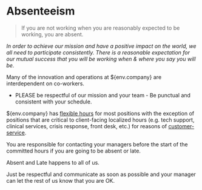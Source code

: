 # Absenteeism

> If you are not working when you are reasonably expected to be working, you are absent.

*In order to achieve our mission and have a positive impact on the world, we all need to participate consistently.  There is a reasonable expectation for our mutual success that you will be working when & where you say you will be.*

Many of the innovation and operations at ${env.company} are interdependent on co-workers. 

- PLEASE be respectful of our mission and your team - Be punctual and consistent with your schedule. 

${env.company} has [flexible hours](hours.md) for most positions with the exception of positions that are critical to client-facing localized hours (e.g. tech support, clinical services, crisis response, front desk, etc.) for reasons of [customer-service](manual/customer-service.md). 

You are responsible for contacting your managers before the start of the committed hours if you are going to be absent or late. 

Absent and Late happens to all of us.  

Just be respectful and communicate as soon as possible and your manager can let the rest of us know that you are OK.
